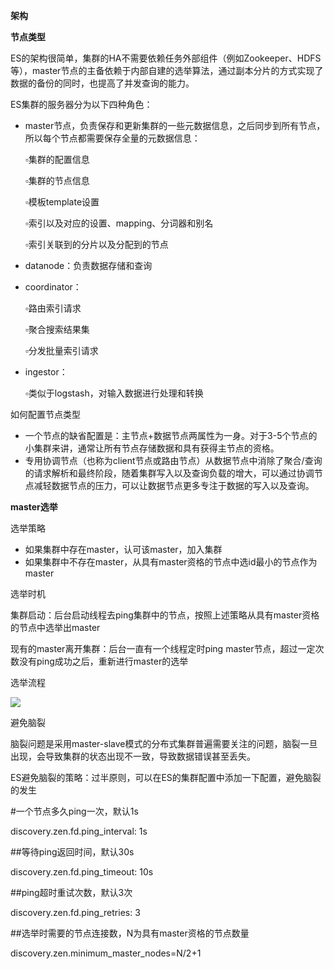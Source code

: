 **架构**

**节点类型**

ES的架构很简单，集群的HA不需要依赖任务外部组件（例如Zookeeper、HDFS等），master节点的主备依赖于内部自建的选举算法，通过副本分片的方式实现了数据的备份的同时，也提高了并发查询的能力。

ES集群的服务器分为以下四种角色：

* master节点，负责保存和更新集群的一些元数据信息，之后同步到所有节点，所以每个节点都需要保存全量的元数据信息：

  ▫集群的配置信息

  ▫集群的节点信息

  ▫模板template设置

  ▫索引以及对应的设置、mapping、分词器和别名

  ▫索引关联到的分片以及分配到的节点

* datanode：负责数据存储和查询
* coordinator：

  ▫路由索引请求

  ▫聚合搜索结果集

  ▫分发批量索引请求

* ingestor：

  ▫类似于logstash，对输入数据进行处理和转换

如何配置节点类型

* 一个节点的缺省配置是：主节点+数据节点两属性为一身。对于3-5个节点的小集群来讲，通常让所有节点存储数据和具有获得主节点的资格。
* 专用协调节点（也称为client节点或路由节点）从数据节点中消除了聚合/查询的请求解析和最终阶段，随着集群写入以及查询负载的增大，可以通过协调节点减轻数据节点的压力，可以让数据节点更多专注于数据的写入以及查询。

**master选举**

选举策略

* 如果集群中存在master，认可该master，加入集群
* 如果集群中不存在master，从具有master资格的节点中选id最小的节点作为master

选举时机

集群启动：后台启动线程去ping集群中的节点，按照上述策略从具有master资格的节点中选举出master

现有的master离开集群：后台一直有一个线程定时ping master节点，超过一定次数没有ping成功之后，重新进行master的选举

选举流程

![](https://pic2.zhimg.com/80/v2-8901bac93e818120cd751597282c3965_hd.jpg)

避免脑裂

脑裂问题是采用master-slave模式的分布式集群普遍需要关注的问题，脑裂一旦出现，会导致集群的状态出现不一致，导致数据错误甚至丢失。

ES避免脑裂的策略：过半原则，可以在ES的集群配置中添加一下配置，避免脑裂的发生

\#一个节点多久ping一次，默认1s

discovery.zen.fd.ping\_interval: 1s

\#\#等待ping返回时间，默认30s

discovery.zen.fd.ping\_timeout: 10s

\#\#ping超时重试次数，默认3次

discovery.zen.fd.ping\_retries: 3

\#\#选举时需要的节点连接数，N为具有master资格的节点数量

discovery.zen.minimum\_master\_nodes=N/2+1



